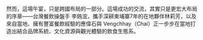 然而，這場午宴，只是跨國布局的一部分。這場成功的交流，其實只是更宏大布局的序章——台灣餐飲操盤手 李銪浤，攜手深耕柬埔寨7年的在地夥伴林莉芳，以及來自當地、擁有豐富餐飲經驗的應偉石與 Vengchhay（Chai）正一步步在當地打造出結合品牌系統、文化資源與觀光體驗的飲食生態系。